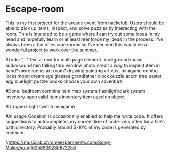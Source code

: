 # Escape-room

This is my first project for the arcade event from hackclub. Users should be able to pick up items, inspect, and solve puzzles by interacting with the room. This is intended to be a game where I can try out some ideas in my head and hopefully learn or at least reenforce my ideas in the process. I've always been a fan of escape rooms so I've decided this would be a wonderful project to work over the summer.

#Todo:
  "..." text at end for multi page element.
  background music
  audio/sound
  rain falling thru window
  photo credit
  a way to inspect item in hand?
  more rooms
    art room?
  drawing painting art
  dust minigame
  combo locks
  moon dream eye glasses
  grandfather clock puzzle
  acorn tree easter egg
  bluelight puzzle
  books
    choose your own adventure
    
  

#Done:
  bedroom
  combine item
  map system
  flashlight/dark system
  inventory
  open valid items
  inventory item used on object

#Dropped:
  light switch minigame


#AI usage
Codeium is occasionally enabled to help me write code. It offers suggestions to autocompletes my current line of code-very often for a file's path directory. Probably around 5-10% of my code is generated by codeium.

//https://musiclab.chromeexperiments.com/Song-Maker/song/6258900280672256